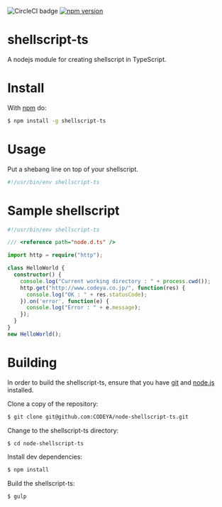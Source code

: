 ![CircleCI badge](https://circleci.com/gh/CODEYA/node-shellscript-ts.svg?style=shield&circle-token=22b1f118b0d8681d324ffff0a796cccd4e0ab9d7)
[![npm version](https://badge.fury.io/js/shellscript-ts.svg)](http://badge.fury.io/js/shellscript-ts)

# shellscript-ts
A nodejs module for creating shellscript in TypeScript.

# Install

With [npm](https://www.npmjs.com/) do:

```bash
$ npm install -g shellscript-ts
```

# Usage

Put a shebang line on top of your shellscript.

```bash
#!/usr/bin/env shellscript-ts
```

# Sample shellscript

```typescript
#!/usr/bin/env shellscript-ts

/// <reference path="node.d.ts" />

import http = require("http");

class HelloWorld {
  constructor() {
    console.log("Current working directory : " + process.cwd());
    http.get("http://www.codeya.co.jp/", function(res) {
      console.log("OK : " + res.statusCode);
    }).on('error', function(e) {
      console.log("Error : " + e.message);
    });
  }
}
new HelloWorld();
```

# Building

In order to build the shellscript-ts, ensure that you have [git](http://git-scm.com/) and [node.js](http://nodejs.org/) installed.

Clone a copy of the repository:

```bash
$ git clone git@github.com:CODEYA/node-shellscript-ts.git
```

Change to the shellscript-ts directory:

```bash
$ cd node-shellscript-ts
```

Install dev dependencies:

```bash
$ npm install
```

Build the shellscript-ts:

```bash
$ gulp
```
